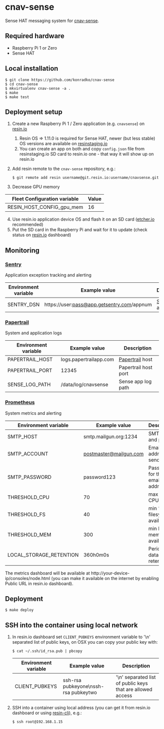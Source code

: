 # cnav-sense
Sense HAT messaging system for [cnav-sense](https://circleci.com/gh/konradko/cnav-sense).

## Required hardware

* Raspberry Pi 1 or Zero
* Sense HAT

## Local installation

    $ git clone https://github.com/konradko/cnav-sense
    $ cd cnav-sense
    $ mkvirtualenv cnav-sense -a .
    $ make
    $ make test


## Deployment setup

1. Create a new Raspberry Pi 1 / Zero application (e.g. `cnavsense`) on [resin.io](https://dashboard.resin.io/)
    1. Resin OS => 1.11.0 is required for Sense HAT, newer (but less stable) OS versions are available on [resinstaging.io](https://dashboard.resinstaging.io)
    2. You can create an app on both and copy ``config.json`` file from resinstaging.io SD card to resin.io one - that way it will show up on resin.io
2. Add resin remote to the `cnav-sense` repository, e.g.:

    ```
    $ git remote add resin username@git.resin.io:username/cnavsense.git
    ```

3. Decrease GPU memory

| Fleet Configuration variable | Value |
| ------------- | ------------- |
| RESIN_HOST_CONFIG_gpu_mem | 16 |

4. Use resin.io application device OS and flash it on an SD card ([etcher.io](https://www.etcher.io/) recommended)
5. Put the SD card in the Raspberry Pi and wait for it to update (check status on [resin.io](https://dashboard.resin.io/) dashboard)


## Monitoring

### [Sentry](http://www.getsentry.com/)
Application exception tracking and alerting

| Environment variable | Example value | Description
| ------------- | ------------- | ------------- |
| SENTRY_DSN | https://user:pass@app.getsentry.com/appnum | [Sentry](getsentry.com) DSN address |


### [Papertrail](http://www.papertrailapp.com/)
System and application logs

| Environment variable | Example value | Description
| ------------- | ------------- | ------------- |
| PAPERTRAIL_HOST | logs.papertrailapp.com | [Papertrail](papertrailapp.com) host |
| PAPERTRAIL_PORT | 12345 | Papertrail host port |
| SENSE_LOG_PATH | /data/log/cnavsense | Sense app log path |


### [Prometheus](http://www.prometheus.io/)
System metrics and alerting

| Environment variable | Example value | Description
| ------------- | ------------- | ------------- |
| SMTP_HOST | smtp.mailgun.org:1234 | SMTP host and port |
| SMTP_ACCOUNT | postmaster@mailgun.com | Email address to send from |
| SMTP_PASSWORD | password123 | Password for the email address |
| THRESHOLD_CPU | 70 | max % of CPU in use |
| THRESHOLD_FS | 40 | min % of filesystem available |
| THRESHOLD_MEM | 300  | min MB of mem available |
| LOCAL_STORAGE_RETENTION | 360h0m0s | Period of data retention |

The metrics dashboard will be available at http://your-device-ip/consoles/node.html (you can make it available on the internet by enabling Public URL in resin.io dashboard).


## Deployment 

    $ make deploy

## SSH into the container using local network 

1. In resin.io dashboard set `CLIENT_PUBKEYS` environment variable to '\n' separated list of public keys, on OSX you can copy your public key with:
    ```
    $ cat ~/.ssh/id_rsa.pub | pbcopy
    ```
    | Environment variable | Example value | Description
    | ------------- | ------------- | ------------- |
    | CLIENT_PUBKEYS | ssh-rsa pubkeyone\nssh-rsa pubkeytwo | '\n' separated list of public keys that are allowed access |

2. SSH into a container using local address (you can get it from resin.io dashboard or using [resin-cli](https://github.com/resin-io/resin-cli)), e.g.:
    ```
    $ ssh root@192.168.1.15
    ```
